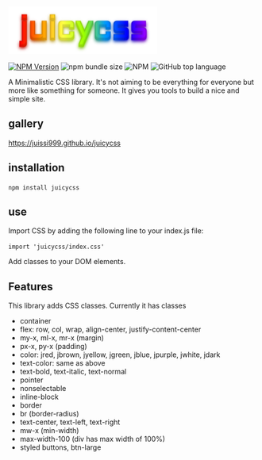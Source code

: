 ![juicycss](juicycss_aldrich.png)

[![NPM Version](https://img.shields.io/npm/v/juicycss.svg)](https://www.npmjs.com/package/juicycss)
![npm bundle size](https://img.shields.io/bundlephobia/min/juicycss)
![NPM](https://img.shields.io/npm/l/juicycss)
![GitHub top language](https://img.shields.io/github/languages/top/juissi999/juicycss)

A Minimalistic CSS library. It's not aiming to be everything for everyone but more like something for someone. It gives you tools to build a nice and simple site.

## gallery
https://juissi999.github.io/juicycss

## installation
`npm install juicycss`

## use
Import CSS by adding the following line to your index.js file:

`import 'juicycss/index.css'`

Add classes to your DOM elements.

## Features
This library adds CSS classes. Currently it has classes

* container
* flex: row, col, wrap, align-center, justify-content-center
* my-x, ml-x, mr-x (margin)
* px-x, py-x (padding)
* color: jred, jbrown, jyellow, jgreen, jblue, jpurple, jwhite, jdark
* text-color: same as above
* text-bold, text-italic, text-normal
* pointer
* nonselectable
* inline-block
* border
* br (border-radius)
* text-center, text-left, text-right
* mw-x (min-width)
* max-width-100 (div has max width of 100%)
* styled buttons, btn-large
